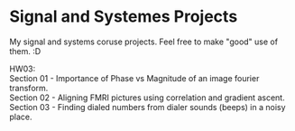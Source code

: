 # Signal and Systemes Projects
My signal and systems coruse projects. Feel free to make "good" use of them. :D  

HW03:  
      Section 01 - Importance of Phase vs Magnitude of an image fourier transform.  
      Section 02 - Aligning FMRI pictures using correlation and gradient ascent.  
      Section 03 - Finding dialed numbers from dialer sounds (beeps) in a noisy place.  

    
